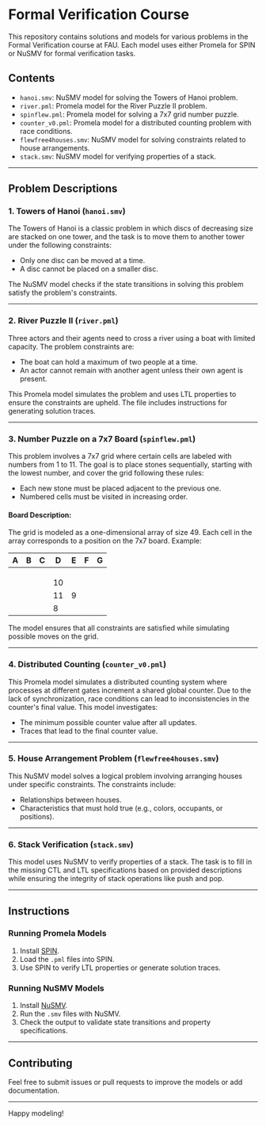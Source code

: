 # Formal Verification Course

This repository contains solutions and models for various problems in the Formal Verification course at FAU. Each model uses either Promela for SPIN or NuSMV for formal verification tasks.

## Contents

- `hanoi.smv`: NuSMV model for solving the Towers of Hanoi problem.
- `river.pml`: Promela model for the River Puzzle II problem.
- `spinflew.pml`: Promela model for solving a 7x7 grid number puzzle.
- `counter_v0.pml`: Promela model for a distributed counting problem with race conditions.
- `flewfree4houses.smv`: NuSMV model for solving constraints related to house arrangements.
- `stack.smv`: NuSMV model for verifying properties of a stack.

---

## Problem Descriptions

### 1. Towers of Hanoi (`hanoi.smv`)
The Towers of Hanoi is a classic problem in which discs of decreasing size are stacked on one tower, and the task is to move them to another tower under the following constraints:
- Only one disc can be moved at a time.
- A disc cannot be placed on a smaller disc.

The NuSMV model checks if the state transitions in solving this problem satisfy the problem's constraints.

---

### 2. River Puzzle II (`river.pml`)
Three actors and their agents need to cross a river using a boat with limited capacity. The problem constraints are:
- The boat can hold a maximum of two people at a time.
- An actor cannot remain with another agent unless their own agent is present.

This Promela model simulates the problem and uses LTL properties to ensure the constraints are upheld. The file includes instructions for generating solution traces.

---

### 3. Number Puzzle on a 7x7 Board (`spinflew.pml`)
This problem involves a 7x7 grid where certain cells are labeled with numbers from 1 to 11. The goal is to place stones sequentially, starting with the lowest number, and cover the grid following these rules:
- Each new stone must be placed adjacent to the previous one.
- Numbered cells must be visited in increasing order.

#### Board Description:
The grid is modeled as a one-dimensional array of size 49. Each cell in the array corresponds to a position on the 7x7 board. Example:

| A | B | C | D | E | F | G |
|---|---|---|---|---|---|---|
|   |   |   |   |   |   |   |
|   |   |   |   |   |   |   |
|   |   |   |   |   |   |   |
|   |   |   | 10|   |   |   |
|   |   |   | 11|  9|   |   |
|   |   |   |  8|   |   |   |

The model ensures that all constraints are satisfied while simulating possible moves on the grid.

---

### 4. Distributed Counting (`counter_v0.pml`)
This Promela model simulates a distributed counting system where processes at different gates increment a shared global counter. Due to the lack of synchronization, race conditions can lead to inconsistencies in the counter's final value. This model investigates:
- The minimum possible counter value after all updates.
- Traces that lead to the final counter value.

---

### 5. House Arrangement Problem (`flewfree4houses.smv`)
This NuSMV model solves a logical problem involving arranging houses under specific constraints. The constraints include:
- Relationships between houses.
- Characteristics that must hold true (e.g., colors, occupants, or positions).

---

### 6. Stack Verification (`stack.smv`)
This model uses NuSMV to verify properties of a stack. The task is to fill in the missing CTL and LTL specifications based on provided descriptions while ensuring the integrity of stack operations like push and pop.

---

## Instructions

### Running Promela Models
1. Install [SPIN](http://spinroot.com/).
2. Load the `.pml` files into SPIN.
3. Use SPIN to verify LTL properties or generate solution traces.

### Running NuSMV Models
1. Install [NuSMV](http://nusmv.fbk.eu/).
2. Run the `.smv` files with NuSMV.
3. Check the output to validate state transitions and property specifications.

---

## Contributing
Feel free to submit issues or pull requests to improve the models or add documentation.

---

Happy modeling!

